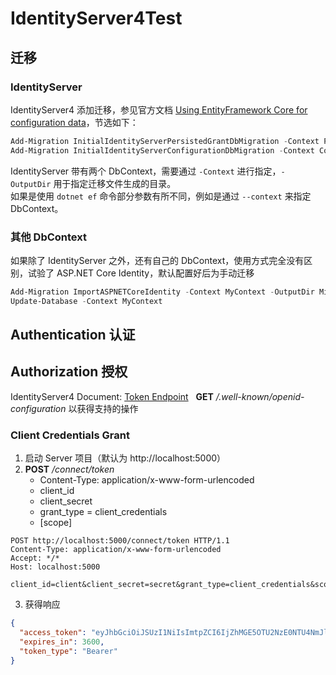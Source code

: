 # IdentityServer4Test

## 迁移
### IdentityServer
IdentityServer4 添加迁移，参见官方文档 [Using EntityFramework Core for configuration data](https://identityserver4.readthedocs.io/en/release/quickstarts/8_entity_framework.html)，节选如下：
```powershell
Add-Migration InitialIdentityServerPersistedGrantDbMigration -Context PersistedGrantDbContext -OutputDir Migrations/IdentityServer/PersistedGrantDb
Add-Migration InitialIdentityServerConfigurationDbMigration -Context ConfigurationDbContext -OutputDir Migrations/IdentityServer/ConfigurationDb
```
IdentityServer 带有两个 DbContext，需要通过 `-Context` 进行指定，`-OutputDir` 用于指定迁移文件生成的目录。  
如果是使用 `dotnet ef` 命令部分参数有所不同，例如是通过 `--context` 来指定 DbContext。

### 其他 DbContext
如果除了 IdentityServer 之外，还有自己的 DbContext，使用方式完全没有区别，试验了 ASP.NET Core Identity，默认配置好后为手动迁移
```powershell
Add-Migration ImportASPNETCoreIdentity -Context MyContext -OutputDir Migrations/MyContextEntity
Update-Database -Context MyContext
```

## Authentication 认证

## Authorization 授权
IdentityServer4 Document: [Token Endpoint](https://identityserver4.readthedocs.io/en/release/endpoints/token.html)  
**GET** */.well-known/openid-configuration* 以获得支持的操作  

### Client Credentials Grant
1. 启动 Server 项目（默认为 http://localhost:5000）
2. **POST** */connect/token* 
   * Content-Type: application/x-www-form-urlencoded
   * client_id
   * client_secret
   * grant_type = client_credentials
   * [scope]
```
POST http://localhost:5000/connect/token HTTP/1.1
Content-Type: application/x-www-form-urlencoded
Accept: */*
Host: localhost:5000

client_id=client&client_secret=secret&grant_type=client_credentials&scope=api1
```
3. 获得响应
```json
{
  "access_token": "eyJhbGciOiJSUzI1NiIsImtpZCI6IjZhMGE5OTU2NzE0NTU4NmJlMzI3YjVkNWNhN2MwMWUxIiwidHlwIjoiSldUIn0.eyJuYmYiOjE0OTMyMTc5ODQsImV4cCI6MTQ5MzIyMTU4NCwiaXNzIjoiaHR0cDovL2xvY2FsaG9zdDo1MDAwIiwiYXVkIjpbImh0dHA6Ly9sb2NhbGhvc3Q6NTAwMC9yZXNvdXJjZXMiLCJhcGkxIl0sImNsaWVudF9pZCI6ImNsaWVudCIsInNjb3BlIjpbImFwaTEiXX0.mm1U4E633tEfuxYZrC-MKg-XYIqJHeKWRRV5TbBlGnwK6pPmgmPbjzG4LCwpOQEhTHi_sYJwrBOM-2b2JM49VwO82ZOlKivyTLj4JuiuK4tcg71w4-QJod4vVgp6CE2T99sRWQen7utuxAyh56JW2GpwnmYZhvwT957BXcxdVzvW9Cq66bjMZErwPKQIK0stG0DqgeuTATCn3-vm0oGp_KJVDqGvPZruayjgHoG4XCRm15ds69gAtvMhMpXDtN_WMgZvA5xZLltz8ercZw7CAtBOvenqLY2kly05KU8fsQmN1EYueaNP9oxNyPB3FRVv8l2ZH4f9FNpjgsVZLHwGaA",
  "expires_in": 3600,
  "token_type": "Bearer"
}
```
